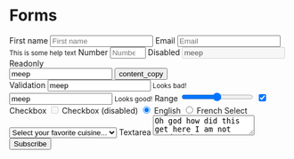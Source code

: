 # Forms

<form>
  <label>First name</label>
  <input
    name="first_name"
    placeholder="First name"
    autocomplete="given-name" />
  <label>Email</label>
  <input
    type="email"
    name="email"
    placeholder="Email"
    autocomplete="email" />
  <small>This is some help text</small>
  <label>Number</label>
  <input type="number" name="number" placeholder="Number" min="0" max="100" step="1" />
  <label>Disabled</label>
  <input disabled value="meep" />
  <label>Readonly</label>
  <div role="group">
    <input readonly value="meep" />
    <button type="button"><winter-icon>content_copy</winter-icon></button>
  </div>
  <label>Validation</label>
  <input value="meep" aria-invalid="true" />
  <small>Looks bad!</small>
  <input value="meep" aria-invalid="false" />
  <small>Looks good!</small>
  <label>Range</label>
  <input type="range" value="50" min="0" max="100" />
  <label>
    <input type="checkbox" name="checkbox" checked />
    Checkbox
  </label>
  <label>
    <input type="checkbox" name="checkbox" disabled />
    Checkbox (disabled)
  </label>
  <label>
    <input type="radio" name="language" checked />
    English
  </label>
  <label>
    <input type="radio" name="language" />
    French
  </label>
  <label>Select</label>
  <select name="favorite-cuisine" aria-label="Select your favorite cuisine..." required>
    <option selected disabled value="">
      Select your favorite cuisine...
    </option>
    <option>Italian</option>
    <option>Japanese</option>
    <option>Indian</option>
    <option>Thai</option>
    <option>French</option>
  </select>
  <label>Textarea</label>
  <textarea>Oh god how did this get here I am not good with computer.</textarea>
  <input
    type="submit"
    value="Subscribe"
  />
</form>
